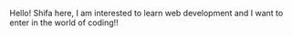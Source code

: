 
Hello!
Shifa here, I am interested to learn web development and I want to enter in the world of coding!!
